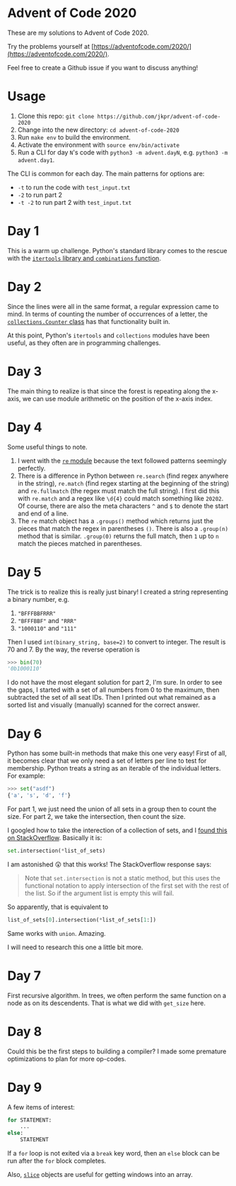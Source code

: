 # Advent of Code 2020

These are my solutions to Advent of Code 2020.

Try the problems yourself at [https://adventofcode.com/2020/](https://adventofcode.com/2020/).

Feel free to create a Github issue if you want to discuss anything!

# Usage

1. Clone this repo: `git clone https://github.com/jkpr/advent-of-code-2020`
2. Change into the new directory: `cd advent-of-code-2020`
3. Run `make env` to build the environment.
4. Activate the environment with `source env/bin/activate`
5. Run a CLI for day `N`'s code with `python3 -m advent.dayN`, e.g. `python3 -m advent.day1`.

The CLI is common for each day. The main patterns for options are:

- `-t` to run the code with `test_input.txt`
- `-2` to run part 2
- `-t -2` to run part 2 with `test_input.txt`

# Day 1

This is a warm up challenge. Python's standard library comes to the rescue with the [`itertools` library and `combinations` function][1a].

[1a]: https://docs.python.org/3/library/itertools.html#itertools.combinations

# Day 2

Since the lines were all in the same format, a regular expression came to mind. In terms of counting the number of occurrences of a letter, the [`collections.Counter` class][2a] has that functionality built in.

At this point, Python's `itertools` and `collections` modules have been useful, as they often are in programming challenges.

[2a]: https://docs.python.org/3/library/collections.html#collections.Counter

# Day 3

The main thing to realize is that since the forest is repeating along the x-axis, we can use module arithmetic on the position of the x-axis index.

# Day 4

Some useful things to note.

1. I went with the [`re` module][4a] because the text followed patterns seemingly perfectly.
2. There is a difference in Python between `re.search` (find regex anywhere in the string), `re.match` (find regex starting at the beginning of the string) and `re.fullmatch` (the regex must match the full string). I first did this with `re.match` and a regex like `\d{4}` could match something like `20202`. Of course, there are also the meta characters `^` and `$` to denote the start and end of a line.
3.  The `re` match object has a `.groups()` method which returns just the pieces that match the regex in parentheses `()`. There is also a `.group(n)` method that is similar. `.group(0)` returns the full match, then `1` up to `n` match the pieces matched in parentheses.

[4a]: https://docs.python.org/3/library/re.html

# Day 5

The trick is to realize this is really just binary! I created a string representing a binary number, e.g. 

1. `"BFFFBBFRRR"`
2. `"BFFFBBF"` and `"RRR"`
3. `"1000110"` and `"111"`

Then I used `int(binary_string, base=2)` to convert to integer. The result is 70 and 7. By the way, the reverse operation is 

```python
>>> bin(70)
'0b1000110'
```

I do not have the most elegant solution for part 2, I'm sure. In order to see the gaps, I started with a set of all numbers from 0 to the maximum, then subtracted the set of all seat IDs. Then I printed out what remained as a sorted list and visually (manually) scanned for the correct answer.

# Day 6

Python has some built-in methods that make this one very easy! First of all, it becomes clear that we only need a set of letters per line to test for membership. Python treats a string as an iterable of the individual letters. For example:

```python
>>> set("asdf")
{'a', 's', 'd', 'f'}
```

For part 1, we just need the union of all sets in a group then to count the size. For part 2, we take the intersection, then count the size.

I googled how to take the interection of a collection of sets, and I [found this on StackOverflow][6a]. Basically it is:

```python
set.intersection(*list_of_sets)
```

I am astonished 😲 that this works! The StackOverflow response says:

> Note that `set.intersection` is not a static method, but this uses the functional notation to apply intersection of the first set with the rest of the list. So if the argument list is empty this will fail.

So apparently, that is equivalent to

```python
list_of_sets[0].intersection(*list_of_sets[1:])
```

Same works with `union`. Amazing.

I will need to research this one a little bit more.

[6a]: https://stackoverflow.com/a/2541814/6438168

# Day 7

First recursive algorithm. In trees, we often perform the same function on a node as on its descendents. That is what we did with `get_size` here.

# Day 8

Could this be the first steps to building a compiler? I made some premature optimizations to plan for more op-codes.

# Day 9

A few items of interest:

```python
for STATEMENT:
    ...
else:
    STATEMENT
```

If a `for` loop is not exited via a `break` key word, then an `else` block can be run after the `for` block completes.

Also, [`slice`][9a] objects are useful for getting windows into an array.

[9a]: https://docs.python.org/3/library/functions.html#slice
